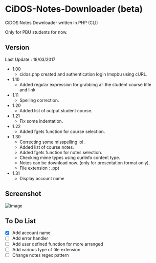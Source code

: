 # CiDOS-Notes-Downloader (beta)
CiDOS Notes Downloader written in PHP (CLI)

Only for PBU students for now.

## Version
Last Update : 18/03/2017

- 1.00 
  - cidos.php created and authentication login lmspbu using cURL. 
- 1.10 
  - Added regular expression for grabbing all the student course title and link
- 1.11 
  - Spelling correction.
- 1.20 
  - Added list of output student course.
- 1.21 
  - Fix some indentation.
- 1.22 
  - Added fgets function for course selection.
- 1.30
  - Correcting some misspelling lol .
  - Added list of course notes.
  - Added fgets function for notes selection.
  - Checking mime types using curlinfo content type.
  - Notes can be download now. (only for presentation format only).
  - File extension : .ppt
- 1.31
  - Display account name
## Screenshot
![image](http://i.imgur.com/R0NwYqa.png)

## To Do List

- [x] Add account name
- [ ] Add error handler
- [ ] Add user defined function for more arranged
- [ ] Add various type of file extension
- [ ] Change notes regex pattern
